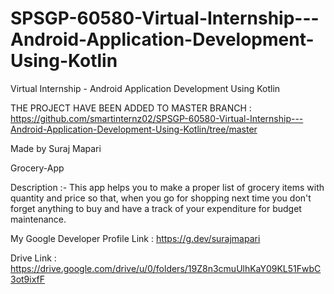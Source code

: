 # SPSGP-60580-Virtual-Internship---Android-Application-Development-Using-Kotlin
Virtual Internship - Android Application Development Using Kotlin


THE PROJECT HAVE BEEN ADDED TO MASTER BRANCH : https://github.com/smartinternz02/SPSGP-60580-Virtual-Internship---Android-Application-Development-Using-Kotlin/tree/master


Made by Suraj Mapari

Grocery-App

Description :- This app helps you to make a proper list of grocery items with quantity and price so that, 
when you go for shopping next time you don't forget anything to buy and have a track of your expenditure for budget maintenance.

My Google Developer Profile Link : https://g.dev/surajmapari

Drive Link : https://drive.google.com/drive/u/0/folders/19Z8n3cmuUlhKaY09KL51FwbC3ot9ixfF 
